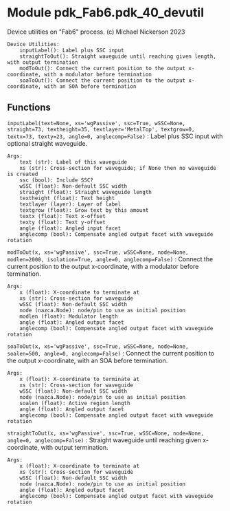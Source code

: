 Module pdk_Fab6.pdk_40_devutil
==============================
Device utilities on "Fab6" process.
(c) Michael Nickerson 2023

    Device Utilities:
        inputLabel(): Label plus SSC input
        straightToOut(): Straight waveguide until reaching given length, with output termination
        modToOut(): Connect the current position to the output x-coordinate, with a modulator before termination
        soaToOut(): Connect the current position to the output x-coordinate, with an SOA before termination

Functions
---------

    
`inputLabel(text=None, xs='wgPassive', ssc=True, wSSC=None, straight=73, textheight=35, textlayer='MetalTop', textgrow=0, textx=73, texty=23, angle=0, anglecomp=False)`
:   Label plus SSC input with optional straight waveguide.
    
    Args:
        text (str): Label of this waveguide
        xs (str): Cross-section for waveguide; if None then no waveguide is created
        ssc (bool): Include SSC?
        wSSC (float): Non-default SSC width
        straight (float): Straight waveguide length
        textheight (float): Text height
        textlayer (layer): Layer of label
        textgrow (float): Grow text by this amount
        textx (float): Text x-offset
        texty (float): Text y-offset
        angle (float): Angled input facet
        anglecomp (bool): Compensate angled output facet with waveguide rotation

    
`modToOut(x, xs='wgPassive', ssc=True, wSSC=None, node=None, modlen=2000, isolation=True, angle=0, anglecomp=False)`
:   Connect the current position to the output x-coordinate, with a modulator before termination.
    
    Args:
        x (float): X-coordinate to terminate at
        xs (str): Cross-section for waveguide
        wSSC (float): Non-default SSC width
        node (nazca.Node): node/pin to use as initial position
        modlen (float): Modulator length
        angle (float): Angled output facet
        anglecomp (bool): Compensate angled output facet with waveguide rotation

    
`soaToOut(x, xs='wgPassive', ssc=True, wSSC=None, node=None, soalen=500, angle=0, anglecomp=False)`
:   Connect the current position to the output x-coordinate, with an SOA before termination.
    
    Args:
        x (float): X-coordinate to terminate at
        xs (str): Cross-section for waveguide
        wSSC (float): Non-default SSC width
        node (nazca.Node): node/pin to use as initial position
        soalen (float): Active region length
        angle (float): Angled output facet
        anglecomp (bool): Compensate angled output facet with waveguide rotation

    
`straightToOut(x, xs='wgPassive', ssc=True, wSSC=None, node=None, angle=0, anglecomp=False)`
:   Straight waveguide until reaching given x-coordinate, with output termination.
    
    Args:
        x (float): X-coordinate to terminate at
        xs (str): Cross-section for waveguide
        wSSC (float): Non-default SSC width
        node (nazca.Node): node/pin to use as initial position
        angle (float): Angled output facet
        anglecomp (bool): Compensate angled output facet with waveguide rotation